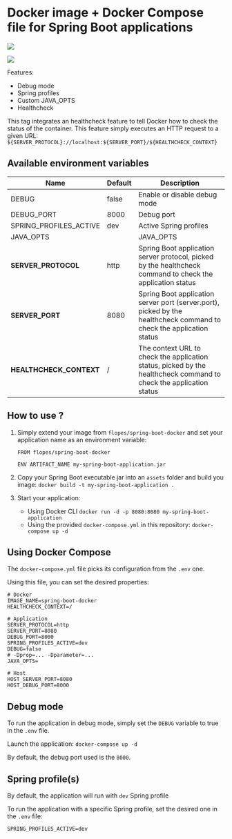 # Docker image + Docker Compose file for Spring Boot applications

[![](https://images.microbadger.com/badges/image/flopes/spring-boot-docker.svg)](https://microbadger.com/images/flopes/spring-boot-docker "Get your own image badge on microbadger.com")

[![](http://dockeri.co/image/flopes/spring-boot-docker)](http://dockeri.co/image/flopes/spring-boot-docker 'Docker build status')

Features:
- Debug mode
- Spring profiles
- Custom JAVA_OPTS
- Healthcheck

This tag integrates an healthcheck feature to tell Docker how to check the status of the container. This feature simply executes an HTTP request to a given URL: `${SERVER_PROTOCOL}://localhost:${SERVER_PORT}/${HEALTHCHECK_CONTEXT}`

## Available environment variables

Name                    | Default   | Description
------------------------|-----------|------------------------------------
DEBUG                   | false | Enable or disable debug mode
DEBUG_PORT              | 8000  | Debug port
SPRING_PROFILES_ACTIVE  | dev   | Active Spring profiles
JAVA_OPTS               |       | JAVA_OPTS
**SERVER_PROTOCOL**     | http  | Spring Boot application server protocol, picked by the healthcheck command to check the application status
**SERVER_PORT**         | 8080  | Spring Boot application server port (server.port), picked by the healthcheck command to check the application status
**HEALTHCHECK_CONTEXT** | /     | The context URL to check the application status, picked by the healthcheck command to check the application status


## How to use ?

1. Simply extend your image from `flopes/spring-boot-docker` and set your application name as an environment variable:
    ``` Docker
    FROM flopes/spring-boot-docker
    
    ENV ARTIFACT_NAME my-spring-boot-application.jar
    ```

2. Copy your Spring Boot executable jar into an `assets` folder and build you image:
```docker build -t my-spring-boot-application . ```

3. Start your application:
    - Using Docker CLI
```docker run -d -p 8080:8080 my-spring-boot-application```
    - Using the provided ```docker-compose.yml``` in this repository:
```docker-compose up -d```


## Using Docker Compose

The `docker-compose.yml` file picks its configuration from the `.env` one.

Using this file, you can set the desired properties:
```
# Docker
IMAGE_NAME=spring-boot-docker
HEALTHCHECK_CONTEXT=/

# Application
SERVER_PROTOCOL=http
SERVER_PORT=8080
DEBUG_PORT=8000
SPRING_PROFILES_ACTIVE=dev
DEBUG=false
# -Dprop=... -Dparameter=...
JAVA_OPTS=

# Host
HOST_SERVER_PORT=8080
HOST_DEBUG_PORT=8000
```

## Debug mode
To run the application in debug mode, simply set the `DEBUG` variable to true in the `.env` file.

Launch the application:
`docker-compose up -d`

By default, the debug port used is the `8000`.

## Spring profile(s)
By default, the application will run with `dev` Spring profile

To run the application with a specific Spring profile, set the desired one in the `.env` file:
```
SPRING_PROFILES_ACTIVE=dev
```

